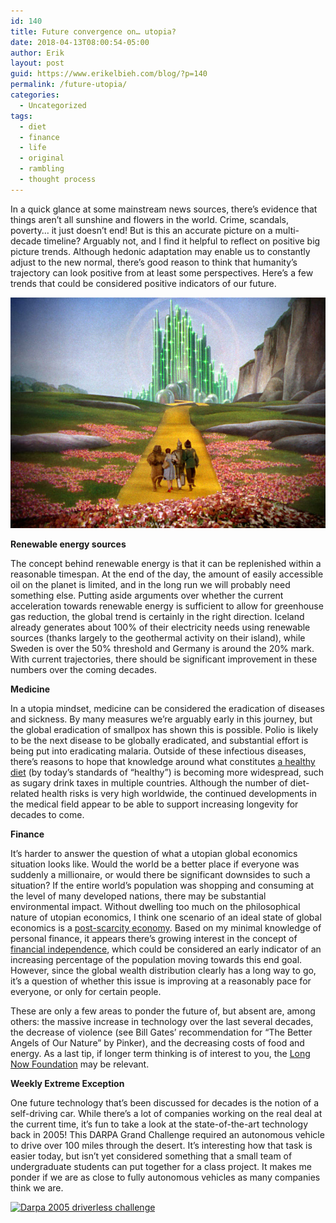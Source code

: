 ```yaml
---
id: 140
title: Future convergence on… utopia?
date: 2018-04-13T08:00:54-05:00
author: Erik
layout: post
guid: https://www.erikelbieh.com/blog/?p=140
permalink: /future-utopia/
categories:
  - Uncategorized
tags:
  - diet
  - finance
  - life
  - original
  - rambling
  - thought process
---
```

In a quick glance at some mainstream news sources, there’s evidence that things aren’t all sunshine and flowers in the world. Crime, scandals, poverty… it just doesn’t end! But is this an accurate picture on a multi-decade timeline? Arguably not, and I find it helpful to reflect on positive big picture trends. Although hedonic adaptation may enable us to constantly adjust to the new normal, there’s good reason to think that humanity’s trajectory can look positive from at least some perspectives. Here’s a few trends that could be considered positive indicators of our future.

![Image of Utopia](../images/2018/04/Oz_utopia-768x563.jpg)

**Renewable energy sources**

The concept behind renewable energy is that it can be replenished within a reasonable timespan. At the end of the day, the amount of easily accessible oil on the planet is limited, and in the long run we will probably need something else. Putting aside arguments over whether the current acceleration towards renewable energy is sufficient to allow for greenhouse gas reduction, the global trend is certainly in the right direction. Iceland already generates about 100% of their electricity needs using renewable sources (thanks largely to the geothermal activity on their island), while Sweden is over the 50% threshold and Germany is around the 20% mark. With current trajectories, there should be significant improvement in these numbers over the coming decades.

**Medicine**

In a utopia mindset, medicine can be considered the eradication of diseases and sickness. By many measures we’re arguably early in this journey, but the global eradication of smallpox has shown this is possible. Polio is likely to be the next disease to be globally eradicated, and substantial effort is being put into eradicating malaria. Outside of these infectious diseases, there’s reasons to hope that knowledge around what constitutes [a healthy diet](https://www.erikelbieh.com/blog/maslow-pt4/) (by today’s standards of “healthy”) is becoming more widespread, such as sugary drink taxes in multiple countries. Although the number of diet-related health risks is very high worldwide, the continued developments in the medical field appear to be able to support increasing longevity for decades to come.

**Finance**

It’s harder to answer the question of what a utopian global economics situation looks like. Would the world be a better place if everyone was suddenly a millionaire, or would there be significant downsides to such a situation? If the entire world’s population was shopping and consuming at the level of many developed nations, there may be substantial environmental impact. Without dwelling too much on the philosophical nature of utopian economics, I think one scenario of an ideal state of global economics is a [post-scarcity economy](https://en.wikipedia.org/wiki/Post-scarcity_economy). Based on my minimal knowledge of personal finance, it appears there’s growing interest in the concept of [financial independence](http://www.mrmoneymustache.com/2012/01/13/the-shockingly-simple-math-behind-early-retirement/), which could be considered an early indicator of an increasing percentage of the population moving towards this end goal. However, since the global wealth distribution clearly has a long way to go, it’s a question of whether this issue is improving at a reasonably pace for everyone, or only for certain people.

These are only a few areas to ponder the future of, but absent are, among others: the massive increase in technology over the last several decades, the decrease of violence (see Bill Gates’ recommendation for &#8220;The Better Angels of Our Nature” by Pinker), and the decreasing costs of food and energy. As a last tip, if longer term thinking is of interest to you, the [Long Now Foundation](http://longnow.org/) may be relevant.

**Weekly Extreme Exception**

One future technology that’s been discussed for decades is the notion of a self-driving car. While there’s a lot of companies working on the real deal at the current time, it’s fun to take a look at the state-of-the-art technology back in 2005! This DARPA Grand Challenge required an autonomous vehicle to drive over 100 miles through the desert. It’s interesting how that task is easier today, but isn’t yet considered something that a small team of undergraduate students can put together for a class project. It makes me ponder if we are as close to fully autonomous vehicles as many companies think we are.

[![Darpa 2005 driverless challenge](http://img.youtube.com/vi/7a6GrKqOxeU/0.jpg)](http://www.youtube.com/watch?time_continue=4&v=7a6GrKqOxeU "DARPA Grand Challenge - 2005 Driverless Car Competition")
